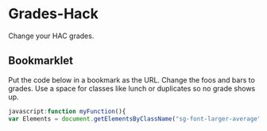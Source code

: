 # Grades-Hack
Change your HAC grades.
## Bookmarklet
Put the code below in a bookmark as the URL. Change the foos and bars to grades. Use a space for classes like lunch or duplicates so no grade shows up.
```javascript
javascript:function myFunction(){ 
var Elements = document.getElementsByClassName("sg-font-larger-average"); var i;for (i = 0; i < Elements.length; i++){if (i==0){Elements[i].textContent = "foo"}if (i==1){Elements[i].textContent = "bar"}if (i==2){Elements[i].textContent = "foo"}if (i==3){Elements[i].textContent = "bar"}if (i==4){Elements[i].textContent = "foo"}if (i==5){Elements[i].textContent = "bar"}if (i==6){Elements[i].textContent = "foo"}if (i==7){Elements[i].textContent = "bar"}if (i==8){Elements[i].textContent = "foo"}if (i==9){Elements[i].textContent = "bar"}}}myFunction();
```
